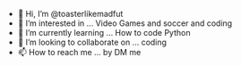 - 👋 Hi, I’m @toasterlikemadfut
- 👀 I’m interested in ... Video Games and soccer and coding
- 🌱 I’m currently learning ... How to code Python 
- 💞️ I’m looking to collaborate on ... coding
- 📫 How to reach me ... by DM me 

<!---
toasterlikemadfut/toasterlikemadfut is a ✨ special ✨ repository because its `README.md` (this file) appears on your GitHub profile.
You can click the Preview link to take a look at your changes.
--->
